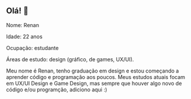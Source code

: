 ## Olá! 👋

Nome: Renan

Idade: 22 anos

Ocupação: estudante

Áreas de estudo: design (gráfico, de games, UX/UI).

Meu nome é Renan, tenho graduação em design e estou começando a aprender código e programação aos poucos. Meus estudos atuais focam em UX/UI Design e Game Design, mas sempre que houver algo novo de código e/ou programção, adiciono aqui :)
<!--
**Renaeafins/Renaeafins** is a ✨ _special_ ✨ repository because its `README.md` (this file) appears on your GitHub profile.

Here are some ideas to get you started:

- 🔭 I’m currently working on ...
- 🌱 I’m currently learning ...
- 👯 I’m looking to collaborate on ...
- 🤔 I’m looking for help with ...
- 💬 Ask me about ...
- 📫 How to reach me: ...
- 😄 Pronouns: ...
- ⚡ Fun fact: ...
-->
